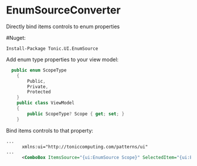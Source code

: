 # EnumSourceConverter
Directly bind items controls to enum properties

#Nuget:
```
Install-Package Tonic.UI.EnumSource
```

Add enum type properties to your view model:
```C#
  public enum ScopeType
    {
        Public,
        Private,
        Protected
    }
    public class ViewModel
    {
        public ScopeType? Scope { get; set; }
    }
```

Bind items controls to that property:
```xml
...
      xmlns:ui="http://toniccomputing.com/patterns/ui"
...
      <ComboBox ItemsSource="{ui:EnumSource Scope}" SelectedItem="{ui:EnumBinding Scope}" />

```
